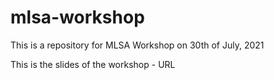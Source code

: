 # mlsa-workshop
This is a repository for MLSA Workshop on 30th of July, 2021

This is the slides of the workshop - URL
